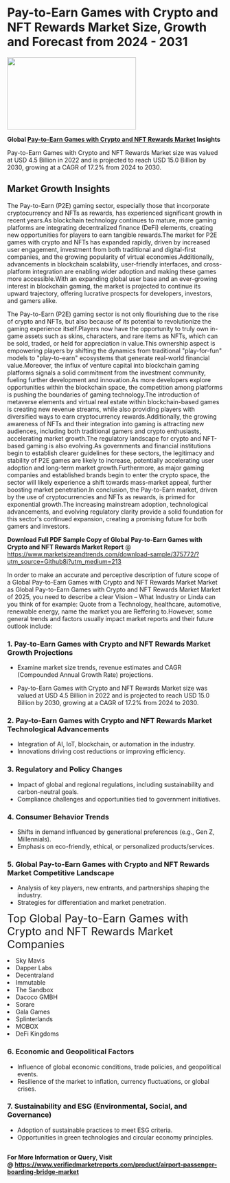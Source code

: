 <H1>Pay-to-Earn Games with Crypto and NFT Rewards Market Size, Growth and Forecast from 2024 - 2031</H1><img class="aligncenter size-medium wp-image-584254" src="https://thirdeyenews.in/wp-content/uploads/2024/09/Global-Market-Research-300x168.jpeg" alt="" width="300" height="168" /><p><strong>Global&nbsp;<a href="https://www.marketsizeandtrends.com/download-sample/375772/?utm_source=Github8j?utm_medium=213">Pay-to-Earn Games with Crypto and NFT Rewards Market</a> Insights</strong></p><p>Pay-to-Earn Games with Crypto and NFT Rewards Market size was valued at USD 4.5 Billion in 2022 and is projected to reach USD 15.0 Billion by 2030, growing at a CAGR of 17.2% from 2024 to 2030.</p><p><h2>Market Growth Insights</h2> <p>The Pay-to-Earn (P2E) gaming sector, especially those that incorporate cryptocurrency and NFTs as rewards, has experienced significant growth in recent years.As blockchain technology continues to mature, more gaming platforms are integrating decentralized finance (DeFi) elements, creating new opportunities for players to earn tangible rewards.The market for P2E games with crypto and NFTs has expanded rapidly, driven by increased user engagement, investment from both traditional and digital-first companies, and the growing popularity of virtual economies.Additionally, advancements in blockchain scalability, user-friendly interfaces, and cross-platform integration are enabling wider adoption and making these games more accessible.With an expanding global user base and an ever-growing interest in blockchain gaming, the market is projected to continue its upward trajectory, offering lucrative prospects for developers, investors, and gamers alike.</p> <p>The Pay-to-Earn (P2E) gaming sector is not only flourishing due to the rise of crypto and NFTs, but also because of its potential to revolutionize the gaming experience itself.Players now have the opportunity to truly own in-game assets such as skins, characters, and rare items as NFTs, which can be sold, traded, or held for appreciation in value.This ownership aspect is empowering players by shifting the dynamics from traditional "play-for-fun" models to "play-to-earn" ecosystems that generate real-world financial value.Moreover, the influx of venture capital into blockchain gaming platforms signals a solid commitment from the investment community, fueling further development and innovation.As more developers explore opportunities within the blockchain space, the competition among platforms is pushing the boundaries of gaming technology.The introduction of metaverse elements and virtual real estate within blockchain-based games is creating new revenue streams, while also providing players with diversified ways to earn cryptocurrency rewards.Additionally, the growing awareness of NFTs and their integration into gaming is attracting new audiences, including both traditional gamers and crypto enthusiasts, accelerating market growth.The regulatory landscape for crypto and NFT-based gaming is also evolving.As governments and financial institutions begin to establish clearer guidelines for these sectors, the legitimacy and stability of P2E games are likely to increase, potentially accelerating user adoption and long-term market growth.Furthermore, as major gaming companies and established brands begin to enter the crypto space, the sector will likely experience a shift towards mass-market appeal, further boosting market penetration.In conclusion, the Pay-to-Earn market, driven by the use of cryptocurrencies and NFTs as rewards, is primed for exponential growth.The increasing mainstream adoption, technological advancements, and evolving regulatory clarity provide a solid foundation for this sector's continued expansion, creating a promising future for both gamers and investors.</p> <p><span class=""><strong>Download Full PDF Sample Copy of Global Pay-to-Earn Games with Crypto and NFT Rewards Market Report</strong> @ <a href="https://www.marketsizeandtrends.com/download-sample/375772/?utm_source=Github8j?utm_medium=213" target="_blank">https://www.marketsizeandtrends.com/download-sample/375772/?utm_source=Github8j?utm_medium=213</a></span></p><p>In order to make an accurate and perceptive description of future scope of a Global&nbsp;Pay-to-Earn Games with Crypto and NFT Rewards Market Market as Global&nbsp;Pay-to-Earn Games with Crypto and NFT Rewards Market Market of 2025, you need to describe a clear Vision &ndash; What Industry or Linda can you think of for example: Quote from a Technology, healthcare, automotive, renewable energy, name the market you are Reffering to.However, some general trends and factors usually impact market reports and their future outlook include:</p><h3>1.&nbsp;<strong>Pay-to-Earn Games with Crypto and NFT Rewards Market Growth Projections</strong></h3><ul><li>Examine market size trends, revenue estimates and CAGR (Compounded Annual Growth Rate) projections.</li><li><p>Pay-to-Earn Games with Crypto and NFT Rewards Market size was valued at USD 4.5 Billion in 2022 and is projected to reach USD 15.0 Billion by 2030, growing at a CAGR of 17.2% from 2024 to 2030.</p></li></ul><h3>2.&nbsp;<strong>Pay-to-Earn Games with Crypto and NFT Rewards Market Technological Advancements</strong></h3><ul><li>Integration of AI, IoT, blockchain, or automation in the industry.</li><li>Innovations driving cost reductions or improving efficiency.</li></ul><h3>3.&nbsp;<strong>Regulatory and Policy Changes</strong></h3><ul><li>Impact of global and regional regulations, including sustainability and carbon-neutral goals.</li><li>Compliance challenges and opportunities tied to government initiatives.</li></ul><h3>4.&nbsp;<strong>Consumer Behavior Trends</strong></h3><ul><li>Shifts in demand influenced by generational preferences (e.g., Gen Z, Millennials).</li><li>Emphasis on eco-friendly, ethical, or personalized products/services.</li></ul><h3>5.&nbsp;<strong>Global Pay-to-Earn Games with Crypto and NFT Rewards Market Competitive Landscape</strong></h3><ul><li>Analysis of key players, new entrants, and partnerships shaping the industry.</li><li>Strategies for differentiation and market penetration.</li></ul><p data-pm-slice="1 1 []"><span style="color: inherit; font-family: inherit; font-size: 25px;">Top Global Pay-to-Earn Games with Crypto and NFT Rewards Market Companies</span></p><div class="" data-test-id=""><p><li>Sky Mavis</li><li> Dapper Labs</li><li> Decentraland</li><li> Immutable</li><li> The Sandbox</li><li> Dacoco GMBH</li><li> Sorare</li><li> Gala Games</li><li> Splinterlands</li><li> MOBOX</li><li> DeFi Kingdoms</li></p></div><h3>6.&nbsp;<strong>Economic and Geopolitical Factors</strong></h3><ul><li>Influence of global economic conditions, trade policies, and geopolitical events.</li><li>Resilience of the market to inflation, currency fluctuations, or global crises.</li></ul><h3>7.&nbsp;<strong>Sustainability and ESG (Environmental, Social, and Governance)</strong></h3><ul><li>Adoption of sustainable practices to meet ESG criteria.</li><li>Opportunities in green technologies and circular economy principles.</li></ul><h2><strong style="font-size: 14px;">For More Information or Query, Visit @&nbsp;</strong><a style="background-color: #ffffff; font-size: 14px;" href="https://www.marketsizeandtrends.com/report/pay-to-earn-games-with-crypto-and-nft-rewards-market/" target="_blank">https://www.verifiedmarketreports.com/product/airport-passenger-boarding-bridge-market</a></h2>